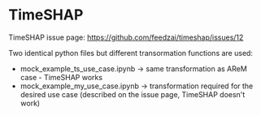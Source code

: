 # TimeSHAP
TimeSHAP issue page: https://github.com/feedzai/timeshap/issues/12

Two identical python files but different transormation functions are used:
- mock_example_ts_use_case.ipynb -> same transformation as AReM case - TimeSHAP works
- mock_example_my_use_case.ipynb -> transformation required for the desired use case (described on the issue page, TimeSHAP doesn't work)
